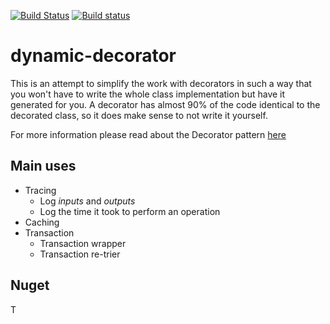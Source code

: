 [![Build Status](https://travis-ci.org/aoancea/dynamic-decorator.svg?branch=master)](https://travis-ci.org/aoancea/dynamic-decorator)
[![Build status](https://ci.appveyor.com/api/projects/status/xstw78sygkscl1vk?svg=true)](https://ci.appveyor.com/project/aoancea/dynamic-decorator)

# dynamic-decorator

This is an attempt to simplify the work with decorators in such a way that you won't have to write the whole class implementation but have it generated for you. A decorator has almost 90% of the code identical to the decorated class, so it does make sense to not write it yourself.

For more information please read about the Decorator pattern [here](https://en.wikipedia.org/wiki/Decorator_pattern)


## Main uses
 * Tracing
    * Log *inputs* and *outputs*
    * Log the time it took to perform an operation
 * Caching
 * Transaction
    * Transaction wrapper
    * Transaction re-trier
 

## Nuget

T


